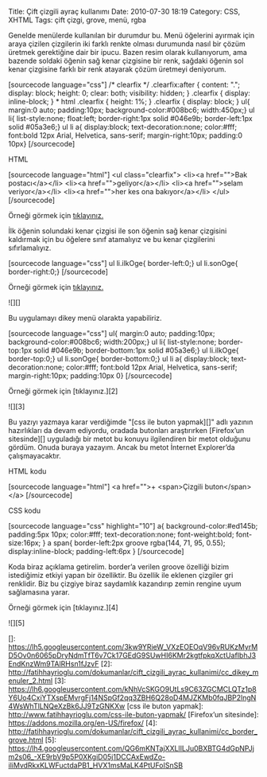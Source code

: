 Title: Çift çizgili ayraç kullanımı
Date: 2010-07-30 18:19
Category: CSS, XHTML
Tags: çift çizgi, grove, menü, rgba

Genelde menülerde kullanılan bir durumdur bu. Menü öğelerini ayırmak
için araya çizilen çizgilerin iki farklı renkte olması durumunda nasıl
bir çözüm üretmek gerektiğine dair bir ipucu. Bazen resim olarak
kullanıyorum, ama bazende soldaki öğenin sağ kenar çizgisine bir renk,
sağdaki öğenin sol kenar çizgisine farklı bir renk atayarak çözüm
üretmeyi deniyorum.  

[sourcecode language="css"] /\* clearfix \*/ .clearfix:after { content:
"."; display: block; height: 0; clear: both; visibility: hidden; }
.clearfix { display: inline-block; } \* html .clearfix { height: 1%; }
.clearfix { display: block; } ul{ margin:0 auto; padding:10px;
background-color:\#008bc6; width:450px;} ul li{ list-style:none;
float:left; border-right:1px solid \#046e9b; border-left:1px solid
\#05a3e6;} ul li a{ display:block; text-decoration:none; color:\#fff;
font:bold 12px Arial, Helvetica, sans-serif; margin-right:10px;
padding:0 10px} [/sourcecode]

HTML

[sourcecode language="html"] \<ul class="clearfix"\> \<li\>\<a
href=""\>Bak postacı\</a\>\</li\> \<li\>\<a
href=""\>geliyor\</a\>\</li\> \<li\>\<a href=""\>selam
veriyor\</a\>\</li\> \<li\>\<a href=""\>her kes ona bakıyor\</a\>\</li\>
\</ul\> [/sourcecode]

Örneği görmek için [tıklayınız.][]

İlk öğenin solundaki kenar çizgisi ile son öğenin sağ kenar çizgisini
kaldırmak için bu öğelere sınıf atamalıyız ve bu kenar çizgilerini
sıfırlamalıyız.

[sourcecode language="css"] ul li.ilkOge{ border-left:0;} ul li.sonOge{
border-right:0;} [/sourcecode]

Örneği görmek için [tıklayınız.][1]

![][]

Bu uygulamayı dikey menü olarakta yapabiliriz.

[sourcecode language="css"] ul{ margin:0 auto; padding:10px;
background-color:\#008bc6; width:200px;} ul li{ list-style:none;
border-top:1px solid \#046e9b; border-bottom:1px solid \#05a3e6;} ul
li.ilkOge{ border-top:0;} ul li.sonOge{ border-bottom:0;} ul li a{
display:block; text-decoration:none; color:\#fff; font:bold 12px Arial,
Helvetica, sans-serif; margin-right:10px; padding:10px 0} [/sourcecode]

Örneği görmek için [tıklayınız.][2]

![][3]

Bu yazıyı yazmaya karar verdiğimde "[css ile buton yapmak][]" adlı
yazının hazırlıkları da devam ediyordu, oradada butonları araştırırken
[Firefox’un sitesinde][] uyguladığı bir metot bu konuyu ilgilendiren bir
metot olduğunu gördüm. Onuda buraya yazayım. Ancak bu metot İnternet
Explorer’da çalışmayacaktır.

HTML kodu

[sourcecode language="html"] \<a href=""\>+ \<span\>Çizgili
buton\</span\>\</a\> [/sourcecode]

CSS kodu

[sourcecode language="css" highlight="10"] a{ background-color:\#ed145b;
padding:5px 10px; color:\#fff; text-decoration:none; font-weight:bold;
font-size:16px; } a span{ border-left:2px groove rgba(144, 71, 95,
0.55); display:inline-block; padding-left:6px } [/sourcecode]

Koda biraz açıklama getirelim. border’a verilen groove özelliği bizim
istediğimiz etkiyi yapan bir özelliktir. Bu özellik ile eklenen çizgiler
gri renklidir. Biz bu çizgiye biraz saydamlık kazandırıp zemin rengine
uyum sağlamasına yarar.

Örneği görmek için [tıklayınız.][4]

![][5]

</p>

  [tıklayınız.]: http://fatihhayrioglu.com/dokumanlar/cift_cizgili_ayrac_kullanimi/cc_yatay_menuler.html
  [1]: http://fatihhayrioglu.com/dokumanlar/cift_cizgili_ayrac_kullanimi/cc_yatay_menuler_2.html
  []: https://lh5.googleusercontent.com/3kw9YRieW_VXzEOEOqV96vRUKzMyrMD5Ov0n6065pDryNdmTfT6v7Ck17GEdG9SUwHI6KMr2kgtfpkqXctUafIbhJ3EndKnzWm9TAlRHsn1fJzvF
  [2]: http://fatihhayrioglu.com/dokumanlar/cift_cizgili_ayrac_kullanimi/cc_dikey_menuler_2.html
  [3]: https://lh6.googleusercontent.com/kNhVcSKGO9UtLs9C63ZGCMCLQTz1p8Y6Uo4CxiYTXspEMvrgFj14NSpGf2qq3ZBH6Q28oD4MJZKMb0fqJBP2lngN4WsWhTlLNQeXzBk6JJ9TzGNKXw
  [css ile buton yapmak]: http://www.fatihhayrioglu.com/css-ile-buton-yapmak/
  [Firefox’un sitesinde]: https://addons.mozilla.org/en-US/firefox/
  [4]: http://fatihhayrioglu.com/dokumanlar/cift_cizgili_ayrac_kullanimi/cc_border_grove.html
  [5]: https://lh4.googleusercontent.com/QG6mKNTajXXLlILJu0BXBTG4dGpNPJjm2s06_-XE9rbV9p5P0XKgiD05j1DCCAxEwdZo-iliMvdRkxKLWFuctdaPB1_HVX1msMaLK4PtUFoISnSB
